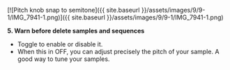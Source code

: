 ---
---

[![Pitch knob snap to semitone]({{ site.baseurl }}/assets/images/9/9-1/IMG_7941-1.png)]({{
site.baseurl }}/assets/images/9/9-1/IMG_7941-1.png)

**5. Warn before delete samples and sequences**

- Toggle to enable or disable it.
- When this in OFF, you can adjust precisely the pitch of your sample. A good way to tune your samples.
